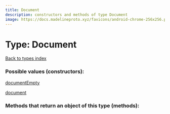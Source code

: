 ```yaml
---
title: Document
description: constructors and methods of type Document
image: https://docs.madelineproto.xyz/favicons/android-chrome-256x256.png
---
```

# Type: Document  
[Back to types index](index.md)



### Possible values (constructors):

[documentEmpty](../constructors/documentEmpty.md)  

[document](../constructors/document.md)  



### Methods that return an object of this type (methods):



